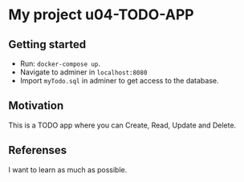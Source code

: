 # My project u04-TODO-APP

## Getting started
- Run: ```docker-compose up```.
- Navigate to adminer in ```localhost:8080```
- Import ```myTodo.sql``` in adminer to get access to the database.

## Motivation
This is a TODO app where you can Create, Read, Update and Delete.

## Referenses
I want to learn as much as possible.